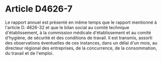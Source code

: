 # Article D4626-7

Le rapport annuel est présenté en même temps que le rapport mentionné à l'article D. 4626-32 et que le bilan social au comité technique d'établissement, à la commission médicale d'établissement et au comité d'hygiène, de sécurité et des conditions de travail. Il est transmis, assorti des observations éventuelles de ces instances, dans un délai d'un mois, au directeur régional des entreprises, de la concurrence, de la consommation, du travail et de l'emploi.